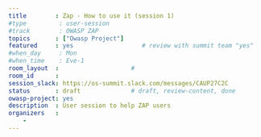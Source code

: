 ```yaml
---
title        : Zap - How to use it (session 1)
#type         : user-session
#track        : OWASP ZAP
topics       : ["Owasp Project"]
featured     : yes                   # review with summit team "yes"
#when_day     : Mon
#when_time    : Eve-1
room_layout  :                    #
room_id      :
session_slack: https://os-summit.slack.com/messages/CAUP27C2C
status       : draft              # draft, review-content, done
owasp-project: yes
description  : User session to help ZAP users
organizers   :
    - 
---
```


<!--(add intro)

## WHY

(...)

## What

(...)

## Outcomes

(...)

## References

(...)


## Previous-->
